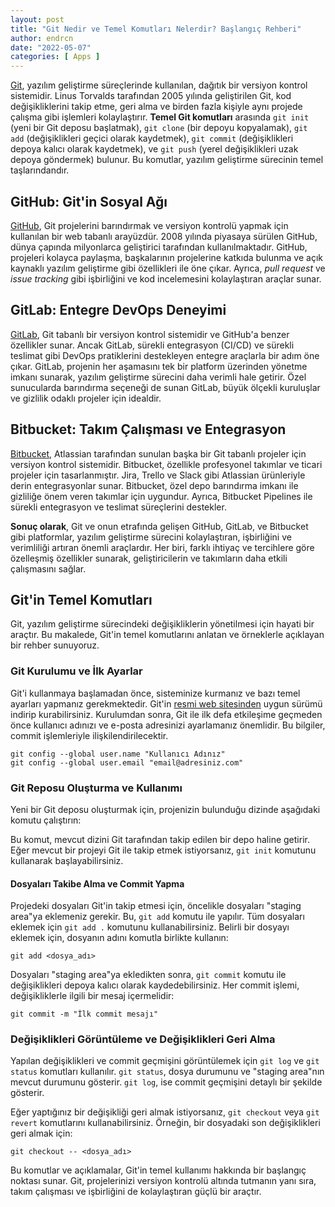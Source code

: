 ```yaml
---
layout: post
title: "Git Nedir ve Temel Komutları Nelerdir? Başlangıç Rehberi"
author: endrcn
date: "2022-05-07"
categories: [ Apps ]
---
```


[Git](https://git-scm.com/), yazılım geliştirme süreçlerinde kullanılan, dağıtık bir versiyon kontrol sistemidir. Linus Torvalds tarafından 2005 yılında geliştirilen Git, kod değişikliklerini takip etme, geri alma ve birden fazla kişiyle aynı projede çalışma gibi işlemleri kolaylaştırır. **Temel Git komutları** arasında `git init` (yeni bir Git deposu başlatmak), `git clone` (bir depoyu kopyalamak), `git add` (değişiklikleri geçici olarak kaydetmek), `git commit` (değişiklikleri depoya kalıcı olarak kaydetmek), ve `git push` (yerel değişiklikleri uzak depoya göndermek) bulunur. Bu komutlar, yazılım geliştirme sürecinin temel taşlarındandır.

## GitHub: Git'in Sosyal Ağı

[GitHub](https://github.com/), Git projelerini barındırmak ve versiyon kontrolü yapmak için kullanılan bir web tabanlı arayüzdür. 2008 yılında piyasaya sürülen GitHub, dünya çapında milyonlarca geliştirici tarafından kullanılmaktadır. GitHub, projeleri kolayca paylaşma, başkalarının projelerine katkıda bulunma ve açık kaynaklı yazılım geliştirme gibi özellikleri ile öne çıkar. Ayrıca, *pull request* ve *issue tracking* gibi işbirliğini ve kod incelemesini kolaylaştıran araçlar sunar.

## GitLab: Entegre DevOps Deneyimi

[GitLab](https://gitlab.com/), Git tabanlı bir versiyon kontrol sistemidir ve GitHub'a benzer özellikler sunar. Ancak GitLab, sürekli entegrasyon (CI/CD) ve sürekli teslimat gibi DevOps pratiklerini destekleyen entegre araçlarla bir adım öne çıkar. GitLab, projenin her aşamasını tek bir platform üzerinden yönetme imkanı sunarak, yazılım geliştirme sürecini daha verimli hale getirir. Özel sunucularda barındırma seçeneği de sunan GitLab, büyük ölçekli kuruluşlar ve gizlilik odaklı projeler için idealdir.

## Bitbucket: Takım Çalışması ve Entegrasyon

[Bitbucket](https://bitbucket.org/), Atlassian tarafından sunulan başka bir Git tabanlı projeler için versiyon kontrol sistemidir. Bitbucket, özellikle profesyonel takımlar ve ticari projeler için tasarlanmıştır. Jira, Trello ve Slack gibi Atlassian ürünleriyle derin entegrasyonlar sunar. Bitbucket, özel depo barındırma imkanı ile gizliliğe önem veren takımlar için uygundur. Ayrıca, Bitbucket Pipelines ile sürekli entegrasyon ve teslimat süreçlerini destekler.

**Sonuç olarak**, Git ve onun etrafında gelişen GitHub, GitLab, ve Bitbucket gibi platformlar, yazılım geliştirme sürecini kolaylaştıran, işbirliğini ve verimliliği artıran önemli araçlardır. Her biri, farklı ihtiyaç ve tercihlere göre özelleşmiş özellikler sunarak, geliştiricilerin ve takımların daha etkili çalışmasını sağlar.

## Git'in Temel Komutları

Git, yazılım geliştirme sürecindeki değişikliklerin yönetilmesi için hayati bir araçtır. Bu makalede, Git'in temel komutlarını anlatan ve örneklerle açıklayan bir rehber sunuyoruz.

### Git Kurulumu ve İlk Ayarlar

Git'i kullanmaya başlamadan önce, sisteminize kurmanız ve bazı temel ayarları yapmanız gerekmektedir. Git'in [resmi web sitesinden](https://git-scm.com/) uygun sürümü indirip kurabilirsiniz. Kurulumdan sonra, Git ile ilk defa etkileşime geçmeden önce kullanıcı adınızı ve e-posta adresinizi ayarlamanız önemlidir. Bu bilgiler, commit işlemleriyle ilişkilendirilecektir.

```
git config --global user.name "Kullanıcı Adınız"
git config --global user.email "email@adresiniz.com"
```

### Git Reposu Oluşturma ve Kullanımı

Yeni bir Git deposu oluşturmak için, projenizin bulunduğu dizinde aşağıdaki komutu çalıştırın:

Bu komut, mevcut dizini Git tarafından takip edilen bir depo haline getirir. Eğer mevcut bir projeyi Git ile takip etmek istiyorsanız, `git init` komutunu kullanarak başlayabilirsiniz.

#### Dosyaları Takibe Alma ve Commit Yapma

Projedeki dosyaları Git'in takip etmesi için, öncelikle dosyaları "staging area"ya eklemeniz gerekir. Bu, `git add` komutu ile yapılır. Tüm dosyaları eklemek için `git add .` komutunu kullanabilirsiniz. Belirli bir dosyayı eklemek için, dosyanın adını komutla birlikte kullanın:

```
git add <dosya_adı>
```

Dosyaları "staging area"ya ekledikten sonra, `git commit` komutu ile değişiklikleri depoya kalıcı olarak kaydedebilirsiniz. Her commit işlemi, değişikliklerle ilgili bir mesaj içermelidir:

```
git commit -m "İlk commit mesajı"
```

### Değişiklikleri Görüntüleme ve Değişiklikleri Geri Alma

Yapılan değişiklikleri ve commit geçmişini görüntülemek için `git log` ve `git status` komutları kullanılır. `git status`, dosya durumunu ve "staging area"nın mevcut durumunu gösterir. `git log`, ise commit geçmişini detaylı bir şekilde gösterir.

Eğer yaptığınız bir değişikliği geri almak istiyorsanız, `git checkout` veya `git revert` komutlarını kullanabilirsiniz. Örneğin, bir dosyadaki son değişiklikleri geri almak için:

```
git checkout -- <dosya_adı>
```

Bu komutlar ve açıklamalar, Git'in temel kullanımı hakkında bir başlangıç noktası sunar. Git, projelerinizi versiyon kontrolü altında tutmanın yanı sıra, takım çalışması ve işbirliğini de kolaylaştıran güçlü bir araçtır.